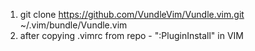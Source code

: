 1. git clone https://github.com/VundleVim/Vundle.vim.git ~/.vim/bundle/Vundle.vim
2. after copying .vimrc from repo - ":PluginInstall" in VIM
